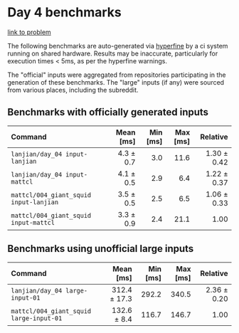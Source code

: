 # Day 4 benchmarks

[link to problem](http://adventofcode.com/2021/day/4)

The following benchmarks are auto-generated via [hyperfine](https://github.com/sharkdp/hyperfine) by a ci system running on shared hardware. Results may be inaccurate, particularly for execution times < 5ms, as per the hyperfine warnings.

The "official" inputs were aggregated from repositories participating in the generation of these benchmarks. The "large" inputs (if any) were sourced from various places, including the subreddit.

## Benchmarks with officially generated inputs
| Command | Mean [ms] | Min [ms] | Max [ms] | Relative |
|:---|---:|---:|---:|---:|
| `lanjian/day_04 input-lanjian` | 4.3 ± 0.7 | 3.0 | 11.6 | 1.30 ± 0.42 |
| `lanjian/day_04 input-mattcl` | 4.1 ± 0.5 | 2.9 | 6.4 | 1.22 ± 0.37 |
| `mattcl/004_giant_squid input-lanjian` | 3.5 ± 0.5 | 2.5 | 6.5 | 1.06 ± 0.33 |
| `mattcl/004_giant_squid input-mattcl` | 3.3 ± 0.9 | 2.4 | 21.1 | 1.00 |
## Benchmarks using unofficial large inputs
| Command | Mean [ms] | Min [ms] | Max [ms] | Relative |
|:---|---:|---:|---:|---:|
| `lanjian/day_04 large-input-01` | 312.4 ± 17.3 | 292.2 | 340.5 | 2.36 ± 0.20 |
| `mattcl/004_giant_squid large-input-01` | 132.6 ± 8.4 | 116.7 | 146.7 | 1.00 |
